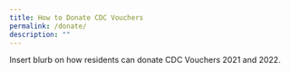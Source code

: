 ```yaml
---
title: How to Donate CDC Vouchers
permalink: /donate/
description: ""
---
```

Insert blurb on how residents can donate CDC Vouchers 2021 and 2022. 

